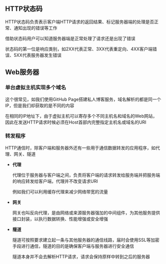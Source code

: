 ## HTTP状态码

HTTP状态码负责表示客户端HTTP请求的返回结果、标记服务器端的处理是否正常、通知出现的错误等工作

借助状态码用户可以知道服务器端是正常处理了请求还是出现了错误

状态码的第一位是响应类别，如2XX代表正常、3XX代表重定向、4XX客户端错误、5XX代表服务器发生错误

## Web服务器

### 单台虚拟主机实现多个域名

这个很常见，如我们使用GitHub Page搭建私人博客服务，域名解析的都是同一个IP，但是我们却获取的是不同的内容

在相同的IP地址下，由于虚拟主机可以寄存多个不同主机名和域名的Web网站，因此在发送HTTP请求时候必须在Host首部内完整指定主机名或域名的URI

### 转发程序

HTTP通信时，除客户端和服务器外还有一些用于通信数据转发的应用程序，如代理、网关、隧道

- **代理**

  代理位于服务器与客户端之间，负责将客户端的请求转发给服务端并把服务端的响应转发给客户端，代理并不改变请求URI

  例如我们可以利用缓存代理来减少网络带宽的流量

- **网关**

  网关也叫反向代理，是由网络或来源服务器强加的中间组件，为其他服务提供接口封装，以执行数据转换、性能增强或安全增强

- **隧道**

  隧道可按照要求建立起一条与其他服务器的通信线路，届时会使用SSL等加密手段进行通信，隧道的目的是确保客户端与服务器进行安全通信

  隧道本身并不会去解析HTTP请求，请求会保持原样中转到之后的服务器

